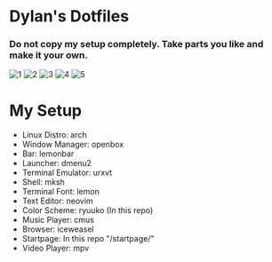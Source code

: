 # Dylan's Dotfiles
### Do not copy my setup completely. Take parts you like and make it your own.

![1](https://i.imgur.com/WY3Y13v.png)
![2](https://i.imgur.com/FFDA8CH.png)
![3](https://i.imgur.com/cx2Akfb.png)
![4](https://i.imgur.com/RVD3iqa.png)
![5](https://i.imgur.com/layRUAC.png)

<!--- My Setup {{{ -->

# My Setup

* Linux Distro: arch
* Window Manager: openbox
* Bar: lemonbar
* Launcher: dmenu2
* Terminal Emulator: urxvt
* Shell: mksh
* Terminal Font: lemon
* Text Editor: neovim
* Color Scheme: ryuuko (In this repo)
* Music Player: cmus
* Browser: iceweasel
* Startpage: In this repo "/startpage/"
* Video Player: mpv

<!--- }}} -->


